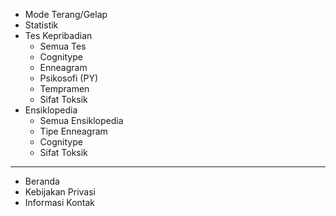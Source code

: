 - Mode Terang/Gelap
- Statistik
- Tes Kepribadian
  - Semua Tes
  - Cognitype
  - Enneagram
  - Psikosofi (PY)
  - Tempramen
  - Sifat Toksik
- Ensiklopedia
  - Semua Ensiklopedia
  - Tipe Enneagram
  - Cognitype
  - Sifat Toksik
---
- Beranda
- Kebijakan Privasi
- Informasi Kontak
